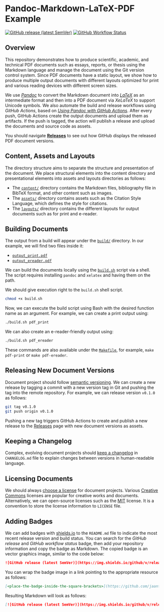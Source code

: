 # Pandoc-Markdown-LaTeX-PDF Example
[![GitHub release (latest SemVer)](https://img.shields.io/github/v/release/jaantollander/pandoc-markdown-latex-pdf-example?sort=semver)](https://github.com/jaantollander/markdown-latex-pandoc-example/releases)
[![GitHub Workflow Status](https://img.shields.io/github/workflow/status/jaantollander/pandoc-markdown-latex-pdf-example/Build)](https://github.com/jaantollander/pandoc-markdown-latex-pdf-example/actions/workflows/build.yml)

## Overview
This repository demonstrates how to produce scientific, academic, and technical PDF documents such as essays, reports, or thesis using the Markdown language and manage the document using the Git version control system. Since PDF documents have a static layout, we show how to produce multiple output documents with different layouts optimized for print and various reading devices with different screen sizes.

We use [*Pandoc*](https://pandoc.org/) to convert the Markdown document into [*LaTeX*](https://www.latex-project.org/) as an intermediate format and then into a PDF document via *XeLaTeX* to support Unicode symbols. We also automate the build and release workflows using *GitHub Actions*, based on [*Using Pandoc with GitHub Actions*](https://github.com/pandoc/pandoc-action-example). After every push, GitHub Actions create the output documents and upload them as artifacts. If the push is tagged, the action will publish a release and upload the documents and source code as assets. 

You should navigate [**Releases**](https://github.com/jaantollander/pandoc-markdown-latex-pdf-example/releases) to see out how GitHub displays the released PDF document versions.


## Content, Assets and Layouts
The directory structure aims to separate the structure and presentation of the document. We place structural elements into the content directory and presentational elements into assets and layouts directories as follows:

- The [`content/`](./content/) directory contains the Markdown files, bibliography file in BibTeX format, and other content such as images.
- The [`assets/`](./assets/) directory contains assets such as the Citation Style Language, which defines the style for citations.
- The [`layouts/`](./layouts/) directory contains the different layouts for output documents such as for print and e-reader.


## Building Documents
The output from a build will appear under the [`build/`](./build/) directory. In our example, we will find two files inside it:

- [`output_print.pdf`](./build/output_print.pdf)
- [`output_ereader.pdf`](./build/output_ereader.pdf)

We can build the documents locally using the [`build.sh`](./build.sh) script via a shell. The script requires installing `pandoc` and `xelatex` and having them on the path.

We should give execution right to the `build.sh` shell script.

```bash
chmod +x build.sh
```

Now, we can execute the build script using Bash with the desired function name as an argument. For example, we can create a print output using:

```bash
./build.sh pdf_print
```

We can also create an e-reader-friendly output using:

```bash
./build.sh pdf_ereader
```

These commands are also available under the [`Makefile`](./Makefile), for example, `make pdf-print` or `make pdf-ereader`.


## Releasing New Document Versions
Document project should follow [semantic versioning](https://semver.org/). We can create a new release by tagging a commit with a new version tag in Git and pushing the tag into the remote repository. For example, we can release version `v0.1.0` as follows:

```bash
git tag v0.1.0
git push origin v0.1.0
```

Pushing a new tag triggers GitHub Actions to create and publish a new release to the [Releases](https://github.com/jaantollander/pandoc-markdown-latex-pdf-example/releases) page with new document versions as assets.


## Keeping a Changelog
Complex, evolving document projects should [keep a changelog](https://keepachangelog.com) in `CHANGELOG.md` file to explain changes between versions in human-readable language.


## Licensing Documents
We should always [choose a license](https://choosealicense.com/) for document projects. Various [Creative Commons](https://creativecommons.org/licenses/) licenses are popular for creative works and documents. Alternatively, we can open-source licenses such as the [MIT](https://choosealicense.com/licenses/mit/) license. It is a convention to store the license information to `LICENSE` file.


## Adding Badges
We can add badges with [shields.io](https://shields.io/) to the `README.md` file to indicate the most recent release version and build status. You can search for the *GitHub release* and *GitHub workflow status* badge, then add your repository information and copy the badge as Markdown. The copied badge is an vector graphics image, similar to the code below:

```markdown
![GitHub release (latest SemVer)](https://img.shields.io/github/v/release/jaantollander/pandoc-markdown-latex-pdf-example?sort=semver)
```

You can wrap the badge image in a link pointing to the appropriate resource as follows:

```markdown
[<place-the-badge-inside-the-square-brackets>](https://github.com/jaantollander/markdown-latex-pandoc-example/releases)
```

Resulting Markdown will look as follows:

```markdown
[![GitHub release (latest SemVer)](https://img.shields.io/github/v/release/jaantollander/pandoc-markdown-latex-pdf-example?sort=semver)](https://github.com/jaantollander/markdown-latex-pandoc-example/releases)
```
